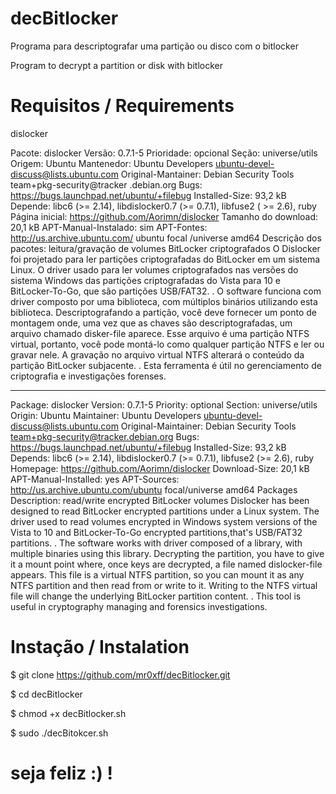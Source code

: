 # decBitlocker
Programa para descriptografar uma partição ou disco com o bitlocker

Program to decrypt a partition or disk with bitlocker

# Requisitos / Requirements
dislocker

Pacote: dislocker Versão: 0.7.1-5 Prioridade: opcional Seção: universe/utils Origem: Ubuntu Mantenedor: Ubuntu Developers ubuntu-devel-discuss@lists.ubuntu.com Original-Mantainer: Debian Security Tools team+pkg-security@tracker .debian.org Bugs: https://bugs.launchpad.net/ubuntu/+filebug Installed-Size: 93,2 kB Depende: libc6 (>= 2.14), libdislocker0.7 (>= 0.7.1), libfuse2 ( >= 2.6), ruby ​​Página inicial: https://github.com/Aorimn/dislocker Tamanho do download: 20,1 kB APT-Manual-Instalado: sim APT-Fontes: http://us.archive.ubuntu.com/ ubuntu focal /universe amd64 Descrição dos pacotes: leitura/gravação de volumes BitLocker criptografados O Dislocker foi projetado para ler partições criptografadas do BitLocker em um sistema Linux. O driver usado para ler volumes criptografados nas versões do sistema Windows das partições criptografadas do Vista para 10 e BitLocker-To-Go, que são partições USB/FAT32. . O software funciona com driver composto por uma biblioteca, com múltiplos binários utilizando esta biblioteca. Descriptografando a partição, você deve fornecer um ponto de montagem onde, uma vez que as chaves são descriptografadas, um arquivo chamado disker-file aparece. Esse arquivo é uma partição NTFS virtual, portanto, você pode montá-lo como qualquer partição NTFS e ler ou gravar nele. A gravação no arquivo virtual NTFS alterará o conteúdo da partição BitLocker subjacente. . Esta ferramenta é útil no gerenciamento de criptografia e investigações forenses.

_________________________

Package: dislocker
Version: 0.7.1-5
Priority: optional
Section: universe/utils
Origin: Ubuntu
Maintainer: Ubuntu Developers <ubuntu-devel-discuss@lists.ubuntu.com>
Original-Maintainer: Debian Security Tools <team+pkg-security@tracker.debian.org>
Bugs: https://bugs.launchpad.net/ubuntu/+filebug
Installed-Size: 93,2 kB
Depends: libc6 (>= 2.14), libdislocker0.7 (>= 0.7.1), libfuse2 (>= 2.6), ruby
Homepage: https://github.com/Aorimn/dislocker
Download-Size: 20,1 kB
APT-Manual-Installed: yes
APT-Sources: http://us.archive.ubuntu.com/ubuntu focal/universe amd64 Packages
Description: read/write encrypted BitLocker volumes
 Dislocker has been designed to read BitLocker encrypted partitions under
 a Linux system. The driver used to read volumes encrypted in Windows system
 versions of the Vista to 10 and BitLocker-To-Go encrypted partitions,that's
 USB/FAT32 partitions.
 .
 The software works with driver composed of a library, with multiple binaries
 using this library. Decrypting the partition, you have to give it a mount
 point where, once keys are decrypted, a file named dislocker-file appears.
 This file is a virtual NTFS partition, so you can mount it as any NTFS
 partition and then read from or write to it. Writing to the NTFS virtual
 file will change the underlying BitLocker partition content.
 .
 This tool is useful in cryptography managing and forensics investigations.



# Instação / Instalation
$ git clone https://github.com/mr0xff/decBitlocker.git

$ cd decBitlocker

$ chmod +x decBitlocker.sh

$ sudo ./decBitokcer.sh


# seja feliz :) !
